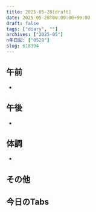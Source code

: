 ```yaml
---
title: 2025-05-28[draft]
date: 2025-05-28T00:00:00+09:00
draft: false
tags: ["diary", ""]
archives: ["2025-05"]
n年日記: ["0528"]
slug: 618394
---
```

## 午前
- 
## 午後
- 
## 体調
- 
## その他
## 今日のTabs